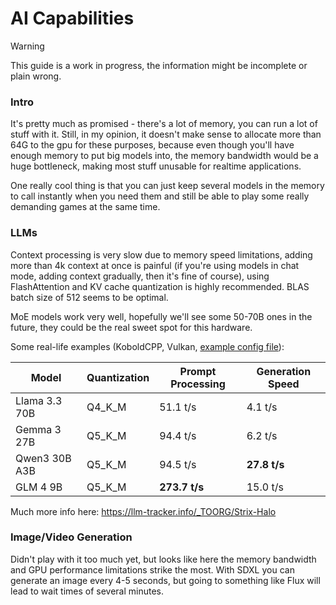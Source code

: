 # AI Capabilities

> [!WARNING]
> This guide is a work in progress, the information might be incomplete or plain wrong.

### Intro
It's pretty much as promised - there's a lot of memory, you can run a lot of stuff with it. Still, in my opinion, it doesn't make sense to allocate more than 64G to the gpu for these purposes, because even though you'll have enough memory to put big models into, the memory bandwidth would be a huge bottleneck, making most stuff unusable for realtime applications.

One really cool thing is that you can just keep several models in the memory to call instantly when you need them and still be able to play some really demanding games at the same time.

### LLMs
Context processing is very slow due to memory speed limitations, adding more than 4k context at once is painful (if you're using models in chat mode, adding context gradually, then it's fine of course), using FlashAttention and KV cache quantization is highly recommended. BLAS batch size of 512 seems to be optimal.

MoE models work very well, hopefully we'll see some 50-70B ones in the future, they could be the real sweet spot for this hardware.

Some real-life examples (KoboldCPP, Vulkan, [example config file](./gemma-3-27b.kcpps)):

| Model             | Quantization | Prompt Processing | Generation Speed |
| ----------------- | ------------ | ----------------- | ---------------- |
| Llama 3.3 70B     | Q4_K_M       | 51.1 t/s          | 4.1 t/s          |
| Gemma 3 27B       | Q5_K_M       | 94.4 t/s          | 6.2 t/s          | 
| Qwen3 30B A3B     | Q5_K_M       | 94.5 t/s          | **27.8 t/s**     | 
| GLM 4 9B          | Q5_K_M       | **273.7 t/s**     | 15.0 t/s         |

Much more info here: https://llm-tracker.info/_TOORG/Strix-Halo

### Image/Video Generation
Didn't play with it too much yet, but looks like here the memory bandwidth and GPU performance limitations strike the most. With SDXL you can generate an image every 4-5 seconds, but going to something like Flux will lead to wait times of several minutes.
